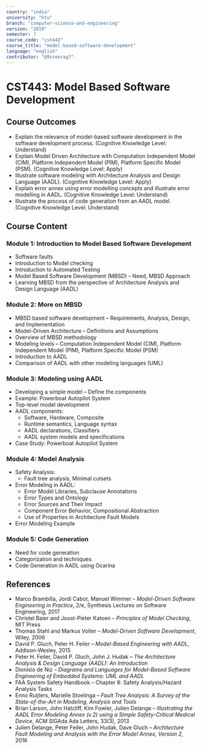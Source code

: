 ```yaml
---
country: "india"
university: "ktu"
branch: "computer-science-and-engineering"
version: "2019"
semester: 7
course_code: "cst443"
course_title: "model-based-software-development"
language: "english"
contributor: "@9sreerag7"
---
```


# CST443: Model Based Software Development

## Course Outcomes

* Explain the relevance of model-based software development in the software development process. (Cognitive Knowledge Level: Understand)  
* Explain Model Driven Architecture with Computation Independent Model (CIM), Platform Independent Model (PIM), Platform Specific Model (PSM). (Cognitive Knowledge Level: Apply)  
* Illustrate software modeling with Architecture Analysis and Design Language (AADL). (Cognitive Knowledge Level: Apply)  
* Explain error annex using error modelling concepts and illustrate error modelling in AADL. (Cognitive Knowledge Level: Understand)  
* Illustrate the process of code generation from an AADL model. (Cognitive Knowledge Level: Understand)  

## Course Content

### Module 1: Introduction to Model Based Software Development

* Software faults  
* Introduction to Model checking  
* Introduction to Automated Testing  
* Model Based Software Development (MBSD) – Need, MBSD Approach  
* Learning MBSD from the perspective of Architecture Analysis and Design Language (AADL)  

### Module 2: More on MBSD

* MBSD based software development – Requirements, Analysis, Design, and Implementation  
* Model-Driven Architecture – Definitions and Assumptions  
* Overview of MBSD methodology  
* Modeling levels – Computation Independent Model (CIM), Platform Independent Model (PIM), Platform Specific Model (PSM)  
* Introduction to AADL  
* Comparison of AADL with other modeling languages (UML)  

### Module 3: Modeling using AADL

* Developing a simple model – Define the components  
* Example: Powerboat Autopilot System  
* Top-level model development  
* AADL components:  
  - Software, Hardware, Composite  
  - Runtime semantics, Language syntax  
  - AADL declarations, Classifiers  
  - AADL system models and specifications  
* Case Study: Powerboat Autopilot System  

### Module 4: Model Analysis

* Safety Analysis:  
  - Fault tree analysis, Minimal cutsets  
* Error Modeling in AADL:  
  - Error Model Libraries, Subclause Annotations  
  - Error Types and Ontology  
  - Error Sources and Their Impact  
  - Component Error Behavior, Compositional Abstraction  
  - Use of Properties in Architecture Fault Models  
* Error Modeling Example  

### Module 5: Code Generation

* Need for code generation  
* Categorization and techniques  
* Code Generation in AADL using Ocarina  

## References

* Marco Brambilla, Jordi Cabot, Manuel Wimmer – *Model-Driven Software Engineering in Practice*, 2/e, Synthesis Lectures on Software Engineering, 2017  
* Christel Baier and Joost-Pieter Katoen – *Principles of Model Checking*, MIT Press  
* Thomas Stahl and Markus Volter – *Model-Driven Software Development*, Wiley, 2006  
* David P. Gluch, Peter H. Feiler – *Model-Based Engineering with AADL*, Addison-Wesley, 2015  
* Peter H. Feiler, David P. Gluch, John J. Hudak – *The Architecture Analysis & Design Language (AADL): An Introduction*  
* Dionisio de Niz – *Diagrams and Languages for Model-Based Software Engineering of Embedded Systems: UML and AADL*  
* FAA System Safety Handbook – Chapter 8: Safety Analysis/Hazard Analysis Tasks  
* Enno Ruijters, Marielle Stoelinga – *Fault Tree Analysis: A Survey of the State-of-the-Art in Modeling, Analysis and Tools*  
* Brian Larson, John Hatcliff, Kim Fowler, Julien Delange – *Illustrating the AADL Error Modeling Annex (v.2) using a Simple Safety-Critical Medical Device*, ACM SIGAda Ada Letters, 33(3), 2013  
* Julien Delange, Peter Feiler, John Hudak, Dave Gluch – *Architecture Fault Modeling and Analysis with the Error Model Annex, Version 2*, 2016  
